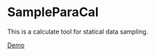 # SampleParaCal
This is a calculate tool for statical data sampling.

[Demo](https://spcal-demo.vercel.app/)